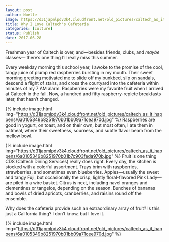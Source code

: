 ```yaml
---
layout: post
author: Noelle
image: https://d31japmlpdv3k4.cloudfront.net/old_pictures/caltech_as_it_happens/6a0105349b8251970b01b7c903fede970b.jpg
title: Why I Love Caltech's Cafeteria
categories: [culture]
status: Publish
date: 2017-06-28
---
```


Freshman year of Caltech is over, and—besides friends, clubs, and *maybe* classes— there’s one thing I’ll really miss this summer.

Every weekday morning this school year, I awoke to the promise of the cool, tangy juice of plump red raspberries bursting in my mouth. Their sweet morning greeting motivated me to slide off my bunkbed, slip on sandals, descend a flight of stairs, and cross the courtyard into the cafeteria within minutes of my 7 AM alarm. Raspberries were my favorite fruit when I arrived at Caltech in the fall. Now, a hundred and fifty raspberry-replete breakfasts later, that hasn’t changed.


{% include image.html img="https://d31japmlpdv3k4.cloudfront.net/old_pictures/caltech_as_it_happens/6a0105349b8251970b01bb09a71cea970d.jpg" %}
Raspberries are good in yogurt, on toast, and on their own, but most often, I ate them in oatmeal, where their sweetness, sourness, and subtle flavor beam from the mellow bowl.


{% include image.html img="https://d31japmlpdv3k4.cloudfront.net/old_pictures/caltech_as_it_happens/6a0105349b8251970b01b7c903feda970b.jpg" %}
Fruit is one thing CDS (Caltech Dining Services) really does right. Every day, the kitchen is stocked with a colorful assortment. Trays brim with raspberries, strawberries, and sometimes even blueberries. Apples—usually the sweet and tangy Fuji, but occasionally the crisp, lightly floral-flavored Pink Lady—are piled in a wire basket. Citrus is next, including navel oranges and clementines or tangelos, depending on the season. Bunches of bananas and bowls of dried apricots, cranberries, and raisins round off the ensemble.

Why does the cafeteria provide such an extraordinary array of fruit? Is this just a California thing? I don’t know, but I love it.


{% include image.html img="https://d31japmlpdv3k4.cloudfront.net/old_pictures/caltech_as_it_happens/6a0105349b8251970b01bb09a71cee970d.jpg" %}
